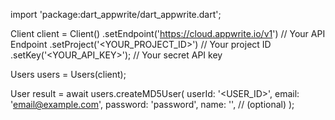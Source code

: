 import 'package:dart_appwrite/dart_appwrite.dart';

Client client = Client()
    .setEndpoint('https://cloud.appwrite.io/v1') // Your API Endpoint
    .setProject('<YOUR_PROJECT_ID>') // Your project ID
    .setKey('<YOUR_API_KEY>'); // Your secret API key

Users users = Users(client);

User result = await users.createMD5User(
    userId: '<USER_ID>',
    email: 'email@example.com',
    password: 'password',
    name: '<NAME>', // (optional)
);
